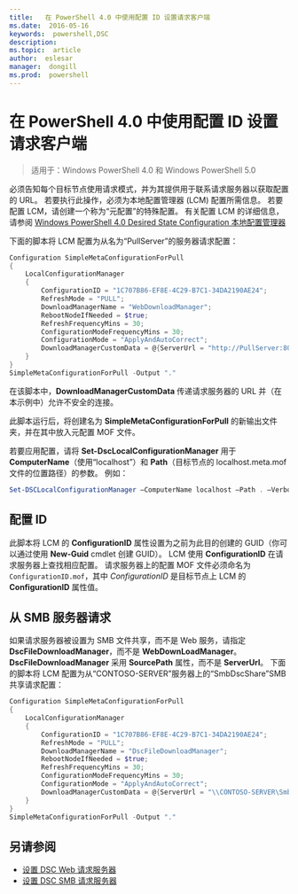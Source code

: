 ```yaml
---
title:   在 PowerShell 4.0 中使用配置 ID 设置请求客户端
ms.date:  2016-05-16
keywords:  powershell,DSC
description:  
ms.topic:  article
author:  eslesar
manager:  dongill
ms.prod:  powershell
---
```


# 在 PowerShell 4.0 中使用配置 ID 设置请求客户端

>适用于：Windows PowerShell 4.0 和 Windows PowerShell 5.0

必须告知每个目标节点使用请求模式，并为其提供用于联系请求服务器以获取配置的 URL。 若要执行此操作，必须为本地配置管理器 (LCM) 配置所需信息。 若要配置 LCM，请创建一个称为“元配置”的特殊配置。 有关配置 LCM 的详细信息，请参阅 [Windows PowerShell 4.0 Desired State Configuration 本地配置管理器](metaConfig4.md)

下面的脚本将 LCM 配置为从名为“PullServer”的服务器请求配置：

```powershell
Configuration SimpleMetaConfigurationForPull 
{ 
    LocalConfigurationManager 
    { 
        ConfigurationID = "1C707B86-EF8E-4C29-B7C1-34DA2190AE24";
        RefreshMode = "PULL";
        DownloadManagerName = "WebDownloadManager";
        RebootNodeIfNeeded = $true;
        RefreshFrequencyMins = 30;
        ConfigurationModeFrequencyMins = 30; 
        ConfigurationMode = "ApplyAndAutoCorrect";
        DownloadManagerCustomData = @{ServerUrl = "http://PullServer:8080/PSDSCPullServer/PSDSCPullServer.svc"; AllowUnsecureConnection = “TRUE”}
    } 
} 
SimpleMetaConfigurationForPull -Output "."
```

在该脚本中，**DownloadManagerCustomData** 传递请求服务器的 URL 并（在本示例中）允许不安全的连接。 

此脚本运行后，将创建名为 **SimpleMetaConfigurationForPull** 的新输出文件夹，并在其中放入元配置 MOF 文件。

若要应用配置，请将 **Set-DscLocalConfigurationManager** 用于 **ComputerName**（使用“localhost”）和 **Path**（目标节点的 localhost.meta.mof 文件的位置路径）的参数。 例如： 
```powershell
Set-DSCLocalConfigurationManager –ComputerName localhost –Path . –Verbose.
```

## 配置 ID
此脚本将 LCM 的 **ConfigurationID** 属性设置为之前为此目的创建的 GUID（你可以通过使用 **New-Guid** cmdlet 创建 GUID）。 LCM 使用 **ConfigurationID** 在请求服务器上查找相应配置。 请求服务器上的配置 MOF 文件必须命名为 `ConfigurationID.mof`，其中 *ConfigurationID* 是目标节点上 LCM 的 **ConfigurationID** 属性值。

## 从 SMB 服务器请求

如果请求服务器被设置为 SMB 文件共享，而不是 Web 服务，请指定 **DscFileDownloadManager**，而不是 **WebDownLoadManager**。
**DscFileDownloadManager** 采用 **SourcePath** 属性，而不是 **ServerUrl**。 下面的脚本将 LCM 配置为从“CONTOSO-SERVER”服务器上的“SmbDscShare”SMB 共享请求配置：

```powershell
Configuration SimpleMetaConfigurationForPull 
{ 
    LocalConfigurationManager 
    { 
        ConfigurationID = "1C707B86-EF8E-4C29-B7C1-34DA2190AE24";
        RefreshMode = "PULL";
        DownloadManagerName = "DscFileDownloadManager";
        RebootNodeIfNeeded = $true;
        RefreshFrequencyMins = 30;
        ConfigurationModeFrequencyMins = 30; 
        ConfigurationMode = "ApplyAndAutoCorrect";
        DownloadManagerCustomData = @{ServerUrl = "\\CONTOSO-SERVER\SmbDscShare"}
    } 
} 
SimpleMetaConfigurationForPull -Output "."
```

## 另请参阅

- [设置 DSC Web 请求服务器](pullServer.md)
- [设置 DSC SMB 请求服务器](pullServerSMB.md)



<!--HONumber=May16_HO3-->


